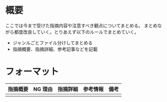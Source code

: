 # 概要

ここでは今まで受けた指摘内容や注意すべき観点についてまとめる。
まとめながら都度改良していく。とりあえず以下のルールでまとめていく。

- ジャンルごとファイル分けしてまとめる
- 指摘概要、指摘詳細、参考記事などを記載

# フォーマット

| 指摘概要 | NG 理由 | 指摘詳細 | 参考情報 | 備考 |
| -------- | ------- | -------- | -------- | ---- |
|          |         |          |          |      |
